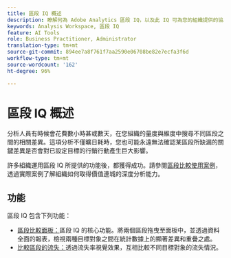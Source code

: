```yaml
---
title: 區段 IQ 概述
description: 瞭解何為 Adobe Analytics 區段 IQ，以及此 IQ 可為您的組織提供的協助。
keywords: Analysis Workspace, 區段 IQ
feature: AI Tools
role: Business Practitioner, Administrator
translation-type: tm+mt
source-git-commit: 894ee7a8f761f7aa2590e06708be82e7ecfa3f6d
workflow-type: tm+mt
source-wordcount: '162'
ht-degree: 96%

---
```



# 區段 IQ 概述

分析人員有時候會花費數小時甚或數天，在您組織的量度與維度中搜尋不同區段之間的相關差異。這項分析不僅曠日耗時，您也可能永遠無法確認某區段所缺漏的關鍵差異是否會對已設定目標的行銷行動產生巨大影響。

許多組織運用區段 IQ 所提供的功能後，都獲得成功。請參閱[區段比較使用案例](c-panels/c-segment-comparison/segment-compare-use-cases.md)，透過實際案例了解組織如何取得價值連城的深度分析能力。

## 功能

區段 IQ 包含下列功能：

* [區段比較面板：](c-panels/c-segment-comparison/segment-comparison.md)區段 IQ 的核心功能。將兩個區段拖曳至面板中，並透過資料全面的報表，檢視兩種目標對象之間在統計數據上的顯著差異和重疊之處。
* [比較區段的流失：](visualizations/fallout/compare-segments-fallout.md)透過流失率視覺效果，互相比較不同目標對象的流失情況。
